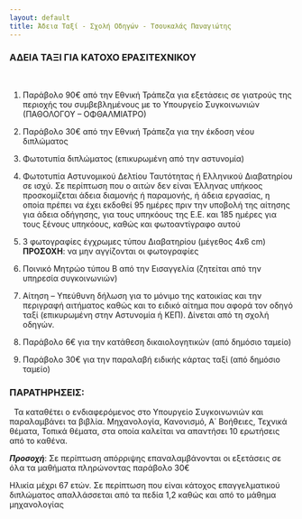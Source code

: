 ```yaml
---
layout: default
title: Άδεια Ταξί - Σχολή Οδηγών - Τσουκαλάς Παναγιώτης
---
```


### ΑΔΕΙΑ ΤΑΞΙ ΓΙΑ ΚΑΤΟΧΟ ΕΡΑΣΙΤΕΧΝΙΚΟΥ
 
1. Παράβολο 90€ από την Εθνική Τράπεζα για εξετάσεις σε γιατρούς της περιοχής του συμβεβλημένους με το Υπουργείο Συγκοινωνιών (ΠΑΘΟΛΟΓΟΥ – ΟΦΘΑΛΜΙΑΤΡΟ)

2. Παράβολο 30€ από την Εθνική Τράπεζα για την έκδοση νέου διπλώματος

3. Φωτοτυπία διπλώματος (επικυρωμένη από την αστυνομία)

4. Φωτοτυπία Αστυνομικού Δελτίου Ταυτότητας ή Ελληνικού Διαβατηρίου σε ισχύ.
   Σε περίπτωση που ο αιτών δεν είναι Έλληνας υπήκοος προσκομίζεται άδεια διαμονής
   ή παραμονής, ή άδεια εργασίας, η οποία πρέπει να έχει εκδοθεί 95 ημέρες πριν την
   υποβολή της αίτησης για άδεια οδήγησης, για τους υπηκόους της Ε.Ε. και 185
   ημέρες για τους ξένους υπηκόους, καθώς και φωτοαντίγραφο αυτού

5. 3 φωτογραφίες έγχρωμες τύπου Διαβατηρίου (μέγεθος 4x6 cm)
   **ΠΡΟΣΟΧΗ**: να μην αγγίζονται οι φωτογραφίες

6. Ποινικό Μητρώο τύπου Β από την Εισαγγελία (ζητείται από την υπηρεσία συγκοινωνιών)

7. Αίτηση – Υπεύθυνη δήλωση για το μόνιμο της κατοικίας και την περιγραφή αιτήματος καθώς και το ειδικό αίτημα που αφορά τον οδηγό ταξί (επικυρωμένη στην Αστυνομία ή ΚΕΠ). Δίνεται από τη σχολή οδηγών.

8. Παράβολο 6€ για την κατάθεση δικαιολογητικών (από δημόσιο ταμείο)

9. Παράβολο 30€ για την παραλαβή ειδικής κάρτας ταξί (από δημόσιο ταμείο)

### ΠΑΡΑΤΗΡΗΣΕΙΣ:
 
Τα καταθέτει ο ενδιαφερόμενος στο Υπουργείο Συγκοινωνιών και παραλαμβάνει τα βιβλία. Μηχανολογία, Κανονισμό, Α΄ Βοήθειες, Τεχνικά θέματα, Τοπικά θέματα, στα
οποία καλείται να απαντήσει 10 ερωτήσεις από το καθένα.

***Προσοχή***:
Σε περίπτωση απόρριψης επαναλαμβάνονται οι εξετάσεις σε όλα τα μαθήματα πληρώνοντας παράβολο 30€

Ηλικία μέχρι 67 ετών.
Σε περίπτωση που είναι κάτοχος επαγγελματικού διπλώματος απαλλάσσεται από τα πεδία 1,2 καθώς και από το μάθημα μηχανολογίας

